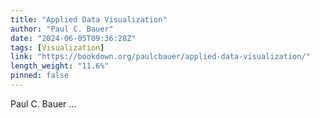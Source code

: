 ```yaml
---
title: "Applied Data Visualization"
author: "Paul C. Bauer"
date: "2024-06-05T09:36:28Z"
tags: [Visualization]
link: "https://bookdown.org/paulcbauer/applied-data-visualization/"
length_weight: "11.6%"
pinned: false
---
```


Paul C. Bauer  ...
